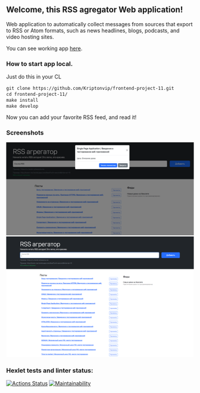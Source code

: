 ## Welcome, this RSS agregator Web application!

Web application to automatically collect messages from sources that export to RSS or Atom formats, such as news headlines, blogs, podcasts, and video hosting sites.

You can see working app [here](https://frontend-project-11-kriptonvip.vercel.app/).

### How to start app local.

Just do this in your CL
```
git clone https://github.com/Kriptonvip/frontend-project-11.git
cd frontend-project-11/
make install
make develop
```
Now you can add your favorite RSS feed, and read it!

### Screenshots

![Main page](/src/screenshots/main.png "Main page")
![Read annonce](/src/screenshots/annonce.png "Read annonce")

### Hexlet tests and linter status:

[![Actions Status](https://github.com/Kriptonvip/frontend-project-11/workflows/hexlet-check/badge.svg)](https://github.com/Kriptonvip/frontend-project-11/actions) [![Maintainability](https://api.codeclimate.com/v1/badges/debdfbd613c2003ea728/maintainability)](https://codeclimate.com/github/Kriptonvip/frontend-project-11/maintainability)